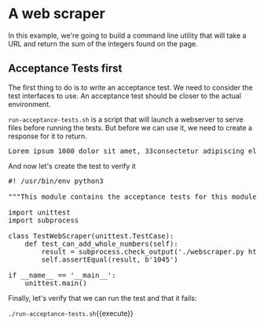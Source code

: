A web scraper
=============

In this example, we're going to build a command line utility that will take
a URL and return the sum of the integers found on the page.

Acceptance Tests first
----------------------

The first thing to do is to write an acceptance test.  We need to consider the
test interfaces to use.  An acceptance test should be closer to the actual environment.

`run-acceptance-tests.sh` is a script that will launch a webserver to serve files
before running the tests.  But before we can use it, we need to create a response
for it to return.

<pre class="file" data-filename="response1.html" data-target="replace">
Lorem ipsum 1000 dolor sit amet, 33consectetur adipiscing elit, sed do eiusmod tempor incididunt ut labore et dolore magna aliqua. Ut enim ad minim veniam, quis nostrud exercitation ullamco laboris nisi ut aliquip ex ea commodo consequat. Duis aute iru12re dolor in reprehenderit in voluptate velit esse cillum dolore eu fugiat nulla pariatur. Excepteur sint occaecat cupid789atat non proident, sunt in culpa qui officia deserunt mollit anim id est laborum.
</pre>

And now let's create the test to verify it

<pre class="file" data-filename="acceptance-tests.py" data-target="replace">
#! /usr/bin/env python3

"""This module contains the acceptance tests for this module"""

import unittest
import subprocess
    
class TestWebScraper(unittest.TestCase):
    def test_can_add_whole_numbers(self):
        result = subprocess.check_output('./webscraper.py http://localhost:8000/response1.html', shell=True)
        self.assertEqual(result, b'1045')

if __name__ == '__main__':
    unittest.main()
</pre>

Finally, let's verify that we can run the test and that it fails:

`./run-acceptance-tests.sh`{{execute}}